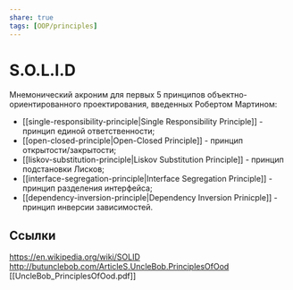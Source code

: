 ```yaml
---
share: true
tags: [OOP/principles]
---
```

# S.O.L.I.D
Мнемонический акроним для первых 5 принципов объектно-ориентированного проектирования, введенных Робертом Мартином:
- [[single-responsibility-principle|Single Responsibility Principle]] - принцип единой ответственности;
- [[open-closed-principle|Open-Closed Principle]] - принцип открытости/закрытости;
- [[liskov-substitution-principle|Liskov Substitution Principle]] - принцип подстановки Лисков;
- [[interface-segregation-principle|Interface Segregation Principle]] - принцип разделения интерфейса;
- [[dependency-inversion-principle|Dependency Inversion Prinicple]] - принцип инверсии зависимостей.

## Ссылки
https://en.wikipedia.org/wiki/SOLID
http://butunclebob.com/ArticleS.UncleBob.PrinciplesOfOod
[[UncleBob_PrinciplesOfOod.pdf]]